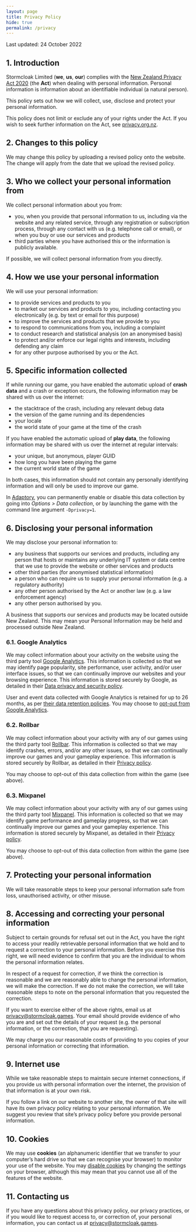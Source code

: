 ```yaml
---
layout: page
title: Privacy Policy
hide: true
permalink: /privacy
---
```


Last updated: 24 October 2022

## 1. Introduction

Stormcloak Limited (**we**, **us**, **our**) complies with the [New Zealand Privacy Act 2020](https://www.legislation.govt.nz/act/public/2020/0031/latest/LMS23223.html) (the **Act**) when dealing with personal information.  Personal information is information about an identifiable individual (a natural person).

This policy sets out how we will collect, use, disclose and protect your personal information.

This policy does not limit or exclude any of your rights under the Act.  If you wish to seek further information on the Act, see [privacy.org.nz](https://privacy.org.nz).

## 2. Changes to this policy

We may change this policy by uploading a revised policy onto the website.  The change will apply from the date that we upload the revised policy.

## 3. Who we collect your personal information from

We collect personal information about you from:

- you, when you provide that personal information to us, including via the website and any related service, through any registration or subscription process, through any contact with us (e.g. telephone call or email), or when you buy or use our services and products
- third parties where you have authorised this or the information is publicly available.

If possible, we will collect personal information from you directly.

## 4. How we use your personal information

We will use your personal information:

- to provide services and products to you
- to market our services and products to you, including contacting you electronically (e.g. by text or email for this purpose)
- to improve the services and products that we provide to you
- to respond to communications from you, including a complaint
- to conduct research and statistical analysis (on an anonymised basis)
- to protect and/or enforce our legal rights and interests, including defending any claim
- for any other purpose authorised by you or the Act.

## 5. Specific information collected

If while running our game, you have enabled the automatic upload of **crash data** and a crash or exception occurs, the following information may be shared with us over the internet:

- the stacktrace of the crash, including any relevant debug data
- the version of the game running and its dependencies
- your locale
- the world state of your game at the time of the crash

If you have enabled the automatic upload of **play data**, the following information may be shared with us over the internet at regular intervals:

- your unique, but anonymous, player GUID
- how long you have been playing the game
- the current world state of the game

In both cases, this information should not contain any personally identifying information and will only be used to improve our game.

In [Adaptory](https://adaptorygame.com), you can permanently enable or disable this data collection by going into _Options > Data collection_, or by launching the game with the command line argument `-Dprivacy=1`.

## 6. Disclosing your personal information

We may disclose your personal information to:

- any business that supports our services and products, including any person that hosts or maintains any underlying IT system or data centre that we use to provide the website or other services and products
- other third parties (for anonymised statistical information)
- a person who can require us to supply your personal information (e.g. a regulatory authority)
- any other person authorised by the Act or another law (e.g. a law enforcement agency)
- any other person authorised by you.

A business that supports our services and products may be located outside New Zealand. This may mean your Personal Information may be held and processed outside New Zealand.

### 6.1. Google Analytics

We may collect information about your activity on the website using the third party tool [Google Analytics](https://analytics.google.com). This information is collected so that we may identify page popularity, site performance, user activity, and/or user interface issues, so that we can continually improve our websites and your browsing experience. This information is stored securely by Google, as detailed in their [Data privacy and security policy](https://support.google.com/analytics/answer/6004245).

User and event data collected with Google Analytics is retained for up to 26 months, as per [their data retention policies](https://support.google.com/analytics/answer/7667196). You may choose to [opt-out from Google Analytics](https://tools.google.com/dlpage/gaoptout).

### 6.2. Rollbar

We may collect information about your activity with any of our games using the third party tool [Rollbar](https://rollbar.com/). This information is collected so that we may identify  crashes, errors, and/or any other issues, so that we can continually improve our games and your gameplay experience. This information is stored securely by Rollbar, as detailed in their [Privacy policy](https://docs.rollbar.com/docs/privacy-policy).

You may choose to opt-out of this data collection from within the game (see above).

### 6.3. Mixpanel

We may collect information about your activity with any of our games using the third party tool [Mixpanel](https://mixpanel.com/). This information is collected so that we may identify game performance and gameplay progress, so that we can continually improve our games and your gameplay experience. This information is stored securely by Mixpanel, as detailed in their [Privacy policy](https://mixpanel.com/legal/privacy-policy/).

You may choose to opt-out of this data collection from within the game (see above).

## 7. Protecting your personal information

We will take reasonable steps to keep your personal information safe from loss, unauthorised activity, or other misuse.

## 8. Accessing and correcting your personal information

Subject to certain grounds for refusal set out in the Act, you have the right to access your readily retrievable personal information that we hold and to request a correction to your personal information.  Before you exercise this right, we will need evidence to confirm that you are the individual to whom the personal information relates.

In respect of a request for correction, if we think the correction is reasonable and we are reasonably able to change the personal information, we will make the correction.  If we do not make the correction, we will take reasonable steps to note on the personal information that you requested the correction.

If you want to exercise either of the above rights, email us at [privacy@stormcloak.games](mailto:privacy@stormcloak.games). Your email should provide evidence of who you are and set out the details of your request (e.g. the personal information, or the correction, that you are requesting).

We may charge you our reasonable costs of providing to you copies of your personal information or correcting that information.

## 9. Internet use

While we take reasonable steps to maintain secure internet connections, if you provide us with personal information over the internet, the provision of that information is at your own risk.

If you follow a link on our website to another site, the owner of that site will have its own privacy policy relating to your personal information.  We suggest you review that site’s privacy policy before you provide personal information.

## 10. Cookies

We may use **cookies** (an alphanumeric identifier that we transfer to your computer’s hard drive so that we can recognise your browser) to monitor your use of the website. You may [disable cookies](https://cookiesandyou.com) by changing the settings on your browser, although this may mean that you cannot use all of the features of the website.

## 11. Contacting us

If you have any questions about this privacy policy, our privacy practices, or if you would like to request access to, or correction of, your personal information, you can contact us at [privacy@stormcloak.games](mailto:privacy@stormcloak.games).
